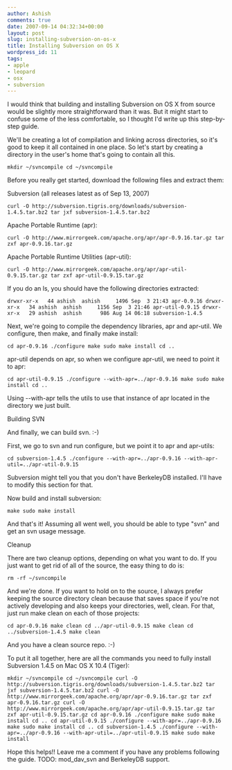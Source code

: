 ```yaml
---
author: Ashish
comments: true
date: 2007-09-14 04:32:34+00:00
layout: post
slug: installing-subversion-on-os-x
title: Installing Subversion on OS X
wordpress_id: 11
tags:
- apple
- leopard
- osx
- subversion
---
```


I would think that building and installing Subversion on OS X from source would be slightly more straightforward than it was. But it might start to confuse some of the less comfortable, so I thought I'd write up this step-by-step guide.

We'll be creating a lot of compilation and linking across directories, so it's good to keep it all contained in one place. So let's start by creating a directory in the user's home that's going to contain all this.

`mkdir ~/svncompile
cd ~/svncompile`

Before you really get started, download the following files and extract them:

Subversion (all releases latest as of Sep 13, 2007)

`curl -O http://subversion.tigris.org/downloads/subversion-1.4.5.tar.bz2
tar jxf subversion-1.4.5.tar.bz2`

Apache Portable Runtime (apr):

`curl -O http://www.mirrorgeek.com/apache.org/apr/apr-0.9.16.tar.gz
tar zxf apr-0.9.16.tar.gz`

Apache Portable Runtime Utilities (apr-util):

`curl -O http://www.mirrorgeek.com/apache.org/apr/apr-util-0.9.15.tar.gz
tar zxf apr-util-0.9.15.tar.gz`

If you do an ls, you should have the following directories extracted:

`drwxr-xr-x   44 ashish  ashish     1496 Sep  3 21:43 apr-0.9.16
drwxr-xr-x   34 ashish  ashish     1156 Sep  3 21:46 apr-util-0.9.15
drwxr-xr-x   29 ashish  ashish      986 Aug 14 06:18 subversion-1.4.5`

Next, we're going to compile the dependency libraries, apr and apr-util. We configure, then make, and finally make install:

`cd apr-0.9.16
./configure
make
sudo make install
cd ..`

apr-util depends on apr, so when we configure apr-util, we need to point it to apr:

`cd apr-util-0.9.15
./configure --with-apr=../apr-0.9.16
make
sudo make install
cd ..`

Using --with-apr tells the utils to use that instance of apr located in the directory we just built.

Building SVN

And finally, we can build svn. :-)

First, we go to svn and run configure, but we point it to apr and apr-utils:

`cd subversion-1.4.5
./configure --with-apr=../apr-0.9.16 --with-apr-util=../apr-util-0.9.15`

Subversion might tell you that you don't have BerkeleyDB installed. I'll have to modify this section for that.

Now build and install subversion:

`make
sudo make install`

And that's it! Assuming all went well, you should be able to type "svn" and get an svn usage message.

Cleanup

There are two cleanup options, depending on what you want to do. If you just want to get rid of all of the source, the easy thing to do is:

`rm -rf ~/svncompile`

And we're done. If you want to hold on to the source, I always prefer keeping the source directory clean because that saves space if you're not actively developing and also keeps your directories, well, clean.  For that, just run make clean on each of those projects:

`cd apr-0.9.16
make clean
cd ../apr-util-0.9.15
make clean
cd ../subversion-1.4.5
make clean`

And you have a clean source repo. :-)

To put it all together, here are all the commands you need to fully install Subversion 1.4.5 on Mac OS X 10.4 (Tiger):

`mkdir ~/svncompile
cd ~/svncompile
curl -O http://subversion.tigris.org/downloads/subversion-1.4.5.tar.bz2
tar jxf subversion-1.4.5.tar.bz2
curl -O http://www.mirrorgeek.com/apache.org/apr/apr-0.9.16.tar.gz
tar zxf apr-0.9.16.tar.gz
curl -O http://www.mirrorgeek.com/apache.org/apr/apr-util-0.9.15.tar.gz
tar zxf apr-util-0.9.15.tar.gz
cd apr-0.9.16
./configure
make
sudo make install
cd ..
cd apr-util-0.9.15
./configure --with-apr=../apr-0.9.16
make
sudo make install
cd ..
cd subversion-1.4.5
./configure --with-apr=../apr-0.9.16 --with-apr-util=../apr-util-0.9.15
make
sudo make install`

Hope this helps!! Leave me a comment if you have any problems following the guide.
TODO: mod_dav_svn and BerkeleyDB support.
